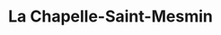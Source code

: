 ---
title: La Chapelle-Saint-Mesmin
url: /la-chapelle-saint-mesmin/
latitude: 47.893
longitude: 1.846
---